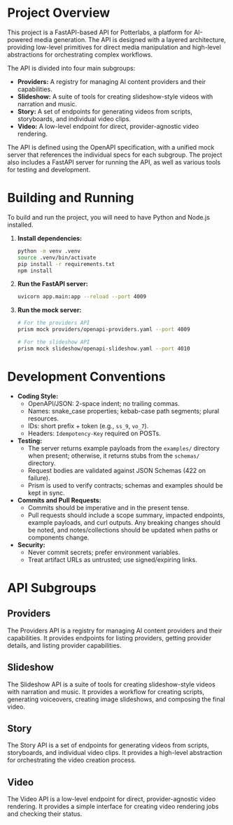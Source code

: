 # Project Overview

This project is a FastAPI-based API for Potterlabs, a platform for AI-powered media generation. The API is designed with a layered architecture, providing low-level primitives for direct media manipulation and high-level abstractions for orchestrating complex workflows.

The API is divided into four main subgroups:

*   **Providers:** A registry for managing AI content providers and their capabilities.
*   **Slideshow:** A suite of tools for creating slideshow-style videos with narration and music.
*   **Story:** A set of endpoints for generating videos from scripts, storyboards, and individual video clips.
*   **Video:** A low-level endpoint for direct, provider-agnostic video rendering.

The API is defined using the OpenAPI specification, with a unified mock server that references the individual specs for each subgroup. The project also includes a FastAPI server for running the API, as well as various tools for testing and development.

# Building and Running

To build and run the project, you will need to have Python and Node.js installed.

1.  **Install dependencies:**

    ```bash
    python -m venv .venv
    source .venv/bin/activate
    pip install -r requirements.txt
    npm install
    ```

2.  **Run the FastAPI server:**

    ```bash
    uvicorn app.main:app --reload --port 4009
    ```

3.  **Run the mock server:**

    ```bash
    # For the providers API
    prism mock providers/openapi-providers.yaml --port 4009

    # For the slideshow API
    prism mock slideshow/openapi-slideshow.yaml --port 4010
    ```

# Development Conventions

*   **Coding Style:**
    *   OpenAPI/JSON: 2-space indent; no trailing commas.
    *   Names: snake_case properties; kebab-case path segments; plural resources.
    *   IDs: short prefix + token (e.g., `ss_9`, `vo_7`).
    *   Headers: `Idempotency-Key` required on POSTs.
*   **Testing:**
    *   The server returns example payloads from the `examples/` directory when present; otherwise, it returns stubs from the `schemas/` directory.
    *   Request bodies are validated against JSON Schemas (422 on failure).
    *   Prism is used to verify contracts; schemas and examples should be kept in sync.
*   **Commits and Pull Requests:**
    *   Commits should be imperative and in the present tense.
    *   Pull requests should include a scope summary, impacted endpoints, example payloads, and curl outputs. Any breaking changes should be noted, and notes/collections should be updated when paths or components change.
*   **Security:**
    *   Never commit secrets; prefer environment variables.
    *   Treat artifact URLs as untrusted; use signed/expiring links.

# API Subgroups

## Providers

The Providers API is a registry for managing AI content providers and their capabilities. It provides endpoints for listing providers, getting provider details, and listing provider capabilities.

## Slideshow

The Slideshow API is a suite of tools for creating slideshow-style videos with narration and music. It provides a workflow for creating scripts, generating voiceovers, creating image slideshows, and composing the final video.

## Story

The Story API is a set of endpoints for generating videos from scripts, storyboards, and individual video clips. It provides a high-level abstraction for orchestrating the video creation process.

## Video

The Video API is a low-level endpoint for direct, provider-agnostic video rendering. It provides a simple interface for creating video rendering jobs and checking their status.